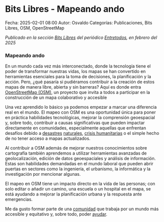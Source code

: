Bits Libres - Mapeando ando
==================================

Fecha: 2025-02-01 08:00
Autor: Osvaldo
Categorías: Publicaciones, Bits Libres, OSM, OpenStreetMap

_Publicado en la sección [Bits Libres](http://www.gulag.org.mx/sobre-la-seccion-bits-libres.html) del periódico [Entretodos](http://periodicoentretodos.mx/version-impresa/), en febrero del 2025_

<!-- break -->

### Mapeando ando

En un mundo cada vez más interconectado, donde la tecnología tiene el poder de transformar nuestras vidas, los mapas se han convertido en herramientas esenciales para la toma de decisiones, la planificación y la acción. Pero, ¿qué pasaría si pudiéramos contribuir a la creación de estos mapas de manera libre, abierta y sin barreras? Aquí es donde entra [OpenStreetMap (OSM)](https://www.openstreetmap.org/), un proyecto que invita a todos a participar en la construcción de un mapa colaborativo y accesible

Una vez aprendido lo básico ya podemos empezar a marcar una diferencia real en el mundo. El mapeo con OSM es una oportunidad única para poner en práctica habilidades tecnológicas, mejorar la comprensión geoespacial y, sobre todo, contribuir a causas significativas que pueden impactar directamente en comunidades, especialmente aquellas que enfrentan desafíos debido a [desastres](https://wiki.openstreetmap.org/wiki/ES:2023_Hurricane_Otis_Mexico) [naturales](https://wiki.openstreetmap.org/wiki/ES:Humanitarian_OSM_Team/Open_Mapping_Hub_-_Latin_America_and_The_Caribbean/Activations/2024_Hurricane_Beryl_Response), [crisis humanitarias](https://www.hotosm.org/) o el simple hecho de no tener acceso a mapas actualizados.

Al contribuir a OSM además de mejorar nuestros conocimientos sobre cartografía también aprendemos a utilizar herramientas avanzadas de geolocalización, edición de datos geoespaciales y análisis de información. Estas son habilidades demandadas en el mundo laboral que pueden abrir puertas en sectores como la ingeniería, el urbanismo, la informática y la investigación por mencionar algunas.

El mapeo en OSM tiene un impacto directo en la vida de las personas; con solo editar o añadir un camino, una escuela o un hospital en el mapa, se está ayudando a mejorar la planificación urbana y la respuesta ante emergencias.

Me da gusto formar parte de una [comunidad](https://www.openstreetmap.org/user/ChicoXXX) que trabaja por un mundo más accesible y equitativo y, sobre todo, poder [ayudar](https://tasks.hotosm.org/users/ChicoXXX).

